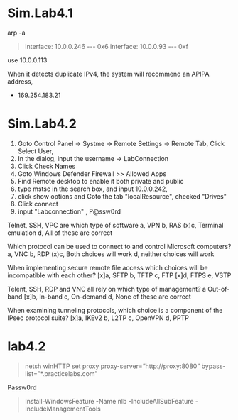 # Sim.Lab4.1
arp -a
> interface: 10.0.0.246 --- 0x6
> interface: 10.0.0.93 --- 0xf

use 10.0.0.113

When it detects duplicate IPv4, the system will recommend an APIPA address,
 - 169.254.183.21

# Sim.Lab4.2
1. Goto Control Panel -> Systme -> Remote Settings -> Remote Tab, Click Select User,
2. In the dialog, input the username -> LabConnection
3. Click Check Names
4. Goto Windows Defender Firewall >> Allowed Apps
5. Find Remote desktop to enable it both private and public
6. type mstsc in the search box, and input 10.0.0.242, 
7. click show options and Goto the tab "localResource", checked "Drives"
8. Click connect
9. input "Labconnection" , P@ssw0rd

Telnet, SSH, VPC are which type of software
a, VPN
b, RAS
(x)c, Terminal emulation
d, All of these are correct

Which protocol can be used to connect to and control Microsoft computers?
a, VNC
b, RDP
(x)c, Both choices will work
d, neither choices will work

When implementing secure remote file access which choices will be incompatible with each other?
[x]a, SFTP
b, TFTP
c, FTP
[x]d, FTPS
e, VSTP

Telent, SSH, RDP and VNC all rely on which type of management?
a Out-of-band
[x]b, In-band
c, On-demand
d, None of these are correct

When examining tunneling protocols, which choice is a component of the IPsec protocol suite?
[x]a, IKEv2
b, L2TP
c, OpenVPN
d, PPTP


# lab4.2
> netsh winHTTP set proxy proxy-server=”http://proxy:8080” bypass-list=”*.practicelabs.com”

Passw0rd

> Install-WindowsFeature -Name nlb -IncludeAllSubFeature -IncludeManagementTools